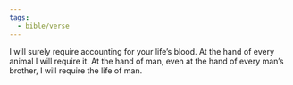 ```yaml
---
tags:
  - bible/verse
---
```

I will surely require accounting for your life’s blood. At the hand of every animal I will require it. At the hand of man, even at the hand of every man’s brother, I will require the life of man.